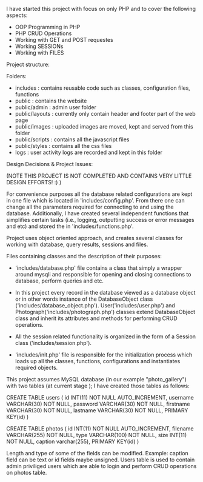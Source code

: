 I have started this project with focus on only PHP and to cover the following aspects:

- OOP Programming in PHP
- PHP CRUD Operations
- Working with GET and POST requestes
- Working SESSIONs
- Working with FILES

Project structure:

Folders:
- includes			: contains reusable code such as classes, configuration files, functions
- public			: contains the website 
- public/admin		: admin user folder
- public/layouts	: currently only contain header and footer part of the web page
- public/images		: uploaded images are moved, kept and served from this folder
- public/scripts	: contains all the javascript files
- public/styles		: contains all the css files
- logs				: user activity logs are recorded and kept in this folder


Design Decisions & Project Issues:

(NOTE THIS PROJECT IS NOT COMPLETED AND CONTAINS VERY LITTLE DESIGN EFFORTS! :) )


For convenience purposes all the database related configurations are kept in one file which is located in 'includes/config.php'. From there one can change all the parameters required for connecting to and using the database.
Additionally, I have created several independent functions that simplifies certain tasks (i.e., logging, outputting success or error messages and etc) and stored the in 'includes/functions.php'.

Project uses object oriented approach, and creates several classes for working with database, query results, sessions and files.

Files containing classes and the description of their purposes:
- 'includes/database.php' file contains a class that simply a wrapper around mysqli and responsible for opening and closing connections to database, perform queries and etc.

- In this project every record in the database viewed as a database object or in other words instance of the DatabaseObject class ('includes/database_object.php'). User('includes/user.php') and Photograph('includes/photograph.php') classes extend DatabaseObject class and inherit its attributes and methods for performing CRUD operations.

- All the session related functionality is organized in the form of a Session class ('includes/session.php'). 

- 'includes/init.php' file is responsible for the initialization process which loads up all the classes, functions, configurations and instantiates required objects. 

This project assumes MySQL database (in our example "photo_gallery") with two tables (at current stage );
I have created those tables as follows:

CREATE TABLE users (
	id INT(11) NOT NULL AUTO_INCREMENT,
	username VARCHAR(30) NOT NULL,
	password VARCHAR(30) NOT NULL,
	firstname VARCHAR(30) NOT NULL,
	lastname VARCHAR(30) NOT NULL,
	PRIMARY KEY(id)
)


CREATE TABLE photos (
	id INT(11) NOT NULL AUTO_INCREMENT,
	filename VARCHAR(255) NOT NULL,
	type VARCHAR(100) NOT NULL,
	size INT(11) NOT NULL,
	caption varchar(255),
	PRIMARY KEY(id)
)

Length and type of some of the fields can be modified. Example: caption field can be text or id fields maybe unsigned.
Users table is used to contain admin priviliged users which are able to login and perform CRUD operations on photos table.






